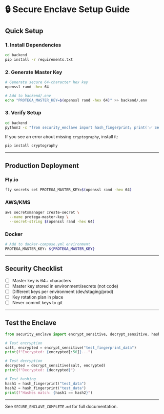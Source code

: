 # 🔒 Secure Enclave Setup Guide

## Quick Setup

### 1. Install Dependencies

```bash
cd backend
pip install -r requirements.txt
```

### 2. Generate Master Key

```bash
# Generate secure 64-character hex key
openssl rand -hex 64

# Add to backend/.env
echo "PROTEGA_MASTER_KEY=$(openssl rand -hex 64)" >> backend/.env
```

### 3. Verify Setup

```bash
cd backend
python3 -c "from security_enclave import hash_fingerprint; print('✅ Secure Enclave ready')"
```

If you see an error about missing `cryptography`, install it:
```bash
pip install cryptography
```

---

## Production Deployment

### Fly.io

```bash
fly secrets set PROTEGA_MASTER_KEY=$(openssl rand -hex 64)
```

### AWS/KMS

```bash
aws secretsmanager create-secret \
  --name protega-master-key \
  --secret-string $(openssl rand -hex 64)
```

### Docker

```bash
# Add to docker-compose.yml environment
PROTEGA_MASTER_KEY: ${PROTEGA_MASTER_KEY}
```

---

## Security Checklist

- [ ] Master key is 64+ characters
- [ ] Master key stored in environment/secrets (not code)
- [ ] Different keys per environment (dev/staging/prod)
- [ ] Key rotation plan in place
- [ ] Never commit keys to git

---

## Test the Enclave

```python
from security_enclave import encrypt_sensitive, decrypt_sensitive, hash_fingerprint

# Test encryption
salt, encrypted = encrypt_sensitive("test_fingerprint_data")
print(f"Encrypted: {encrypted[:50]}...")

# Test decryption
decrypted = decrypt_sensitive(salt, encrypted)
print(f"Decrypted: {decrypted}")

# Test hashing
hash1 = hash_fingerprint("test_data")
hash2 = hash_fingerprint("test_data")
print(f"Hashes match: {hash1 == hash2}")
```

---

See `SECURE_ENCLAVE_COMPLETE.md` for full documentation.




